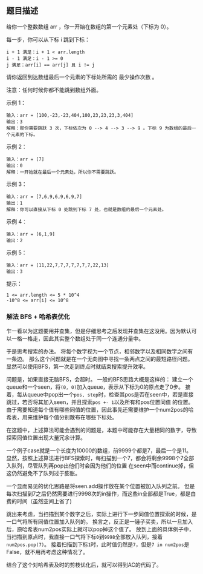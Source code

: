 ## 题目描述
给你一个整数数组 arr ，你一开始在数组的第一个元素处（下标为 0）。

每一步，你可以从下标 i 跳到下标：
```
i + 1 满足：i + 1 < arr.length
i - 1 满足：i - 1 >= 0
j 满足：arr[i] == arr[j] 且 i != j
```
请你返回到达数组最后一个元素的下标处所需的 最少操作次数 。

注意：任何时候你都不能跳到数组外面。

示例 1：
```
输入：arr = [100,-23,-23,404,100,23,23,23,3,404]
输出：3
解释：那你需要跳跃 3 次，下标依次为 0 --> 4 --> 3 --> 9 。下标 9 为数组的最后一个元素的下标。
```
示例 2：
```
输入：arr = [7]
输出：0
解释：一开始就在最后一个元素处，所以你不需要跳跃。
```
示例 3：
```
输入：arr = [7,6,9,6,9,6,9,7]
输出：1
解释：你可以直接从下标 0 处跳到下标 7 处，也就是数组的最后一个元素处。
```
示例 4：
```
输入：arr = [6,1,9]
输出：2
```
示例 5：
```
输入：arr = [11,22,7,7,7,7,7,7,7,22,13]
输出：3
```

提示：
```
1 <= arr.length <= 5 * 10^4
-10^8 <= arr[i] <= 10^8
```

### 解法 BFS + 哈希表优化
乍一看以为这题要用并查集，但是仔细思考之后发现并查集在这没用。因为默认可以一格一格走，因此其实整个数组处于同一个连通分量中。

于是思考搜索的办法。
将每个数字视为一个节点，相邻数字以及相同数字之间有一条边。
那么这个问题就是在一个无向图中寻找一条两点之间的最短路径问题。
显然可以使用BFS，第一次走到终点时就结束搜索提升效率。

问题是，如果直接无脑BFS，会超时。
一般的BFS思路大概是这样的：
建立一个queue和一个seen，将`(0, 0)`加入queue，表示从下标为0的原点走了0步。
接着，每从queue中pop出一个`pos, step`时，检查其pos是否在seen中，若是直接跳过，若否将其加入seen，并且探索`pos +- 1`以及所有和pos位置同值 的位置。
由于需要知道每个值有哪些同值的位置，因此事先还需要维护一个num2pos的哈希表，用来维护每个值分别散布在哪些下标处。

在这题中，上述算法可能会遇到的问题是，本题中可能存在大量相同的数字，导致探索同值位置出现大量冗余计算。

一个例子case就是一个长度为10000的数组，前9999个都是7，最后一个是11。
显然，按照上述算法进行BFS探索时，每扫描到一个7，都会将剩余9998个7全部入队列，尽管队列再pop出他们时会因为他们的位置
在seen中而continue掉，但这仍然避免不了队列过于膨胀。

一个显而易见的优化思路是将seen.add操作放在某个位置被加入队列之前。
但是每次扫描到7之后仍然需要进行9998次的in操作，而这些in全部都是True，都是白费的时间（虽然空间上省了)

跳出来考虑，当扫描到某个数字之后，实际上进行下一步同值位置探索的时候，是一口气将所有同值位置加入队列的。
换言之，反正是一锤子买卖，所以一旦加入后，原哈希表num2pos实际上就可以pop掉这个值了。
放到上面的具体例子中，当扫描到原点时，我直接一口气将下标`0`到`9998`全部放入队列，接着`num2pos.pop(7)`。
接着扫描到下标`1`时，此时值仍然是`7`，但是`7 in num2pos`是False，就不用再考虑这种情况了。

结合了这个对哈希表及时的剪枝优化后，就可以得到AC的代码了。